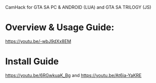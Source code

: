 CamHack for GTA SA PC & ANDROID (LUA) and GTA SA TRILOGY (JS)

# Overview & Usage Guide: 
https://youtu.be/-wbJ9dXx8EM

# Install Guide
https://youtu.be/6RGwkuaK_Bg and https://youtu.be/At6ia-YaKRE

